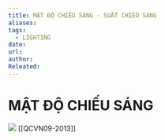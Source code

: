 ```yaml
---
title: MẶT ĐỘ CHIẾU SÁNG - SUẤT CHIẾU SÁNG
aliases: 
tags:
  - LIGHTING
date: 
url: 
author: 
Releated:
---
```

# MẬT ĐỘ CHIẾU SÁNG
![](https://i.imgur.com/qOoSP8B.png)
[[QCVN09-2013]]
